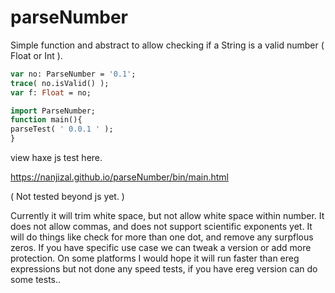 # parseNumber

Simple function and abstract to allow checking if a String is a valid number ( Float or Int ).

```Haxe
var no: ParseNumber = '0.1';
trace( no.isValid() );
var f: Float = no;
```

```Haxe
import ParseNumber;
function main(){
parseTest( ' 0.0.1 ' );
}
```
view haxe js test here.

https://nanjizal.github.io/parseNumber/bin/main.html

( Not tested beyond js yet. )

Currently it will trim white space, but not allow white space within number.  It does not allow commas, and does not support scientific exponents yet. It will do things like check for more than one dot, and remove any surpflous zeros. If you have specific use case we can tweak a version or add more protection. On some platforms I would hope it will run faster than ereg expressions but not done any speed tests, if you have ereg version can do some tests..
